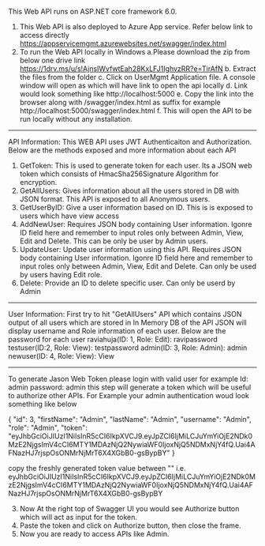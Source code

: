 This Web API runs on ASP.NET core framework 6.0. 

1) This Web API is also deployed to Azure App service. Refer below link to access directly 
https://appservicemgmt.azurewebsites.net/swagger/index.html
2) To run the Web API locally in Windows
  a.Please download the zip from below one drive link 
https://1drv.ms/u/s!AjnsIWvfwtEah28KxLFJ1IghvzRR?e=TirAfN
  b. Extract the files from the folder
  c. Click on UserMgmt Application file. A console window will open as which will have link to open the api locally
  d. Link would look something like http://localhost:5000
  e. Copy the link into the browser along with /swagger/index.html as suffix for example http://localhost:5000/swagger/index.html
  f. This will open the API to be run locally without any installation.
 ______________________________________________________________________________________________________________________________
 
 API Information: 
 This WEB API uses JWT Authenticaiton and Authorization. Below are the methods exposed and more information about each API
 1) GetToken: This is used to generate token for each user. Its a JSON web token which consists of HmacSha256Signature Algorithm for encryption.
 2) GetAllUsers: Gives information about all the users stored in DB with JSON format. This API is exposed to all Anonymous users.
 3) GetUserByID: Give a user information based on ID. This is is exposed to users which have view access 
 4) AddNewUser: Requires JSON body containing User information. Igonre ID field here and remember to input roles only between Admin, View, Edit and Delete. This can be only be user by Admin users.
 5) UpdateUser: Update user information using this API. Requires JSON body containing User information. Igonre ID field here and remember to input roles only between Admin, View, Edit and Delete. Can only be used by users having Edit role.
 6) Delete: Provide an ID to delete specific user. Can only be userd by Admin


_________________________________________________________________________________________________________________________________
User Information:
First try to hit "GetAllUsers" API which contains JSON output of all users which are stored in In Memory DB of the API
JSON will display username and Role information of each user. Below are the password for each user
 raviahuja(ID: 1, Role: Edit): ravipassword
 testuser(ID:2, Role: View): testpassword
 admin(ID: 3, Role: Admin): admin
 newuser(ID: 4, Role: View): View
________________________________________________________________________________________________________________________________
To generate Jason Web Token please login with valid user for example 
  Id: admin
  password: admin
  this step will generate a token which will be useful to authorize other APIs. For Example your admin authentication woud look something like below
  
  {
  "id": 3,
  "firstName": "Admin",
  "lastName": "Admin",
  "username": "Admin",
  "role": "Admin",
  "token": "eyJhbGciOiJIUzI1NiIsInR5cCI6IkpXVCJ9.eyJpZCI6IjMiLCJuYmYiOjE2NDk0MzE2NjgsImV4cCI6MTY1MDAzNjQ2NywiaWF0IjoxNjQ5NDMxNjY4fQ.Uai4AFNazHJ7rjspOsONMrNjMrT6X4XGbB0-gsBypBY"
}

copy the freshly generated token value between "" i.e. 
eyJhbGciOiJIUzI1NiIsInR5cCI6IkpXVCJ9.eyJpZCI6IjMiLCJuYmYiOjE2NDk0MzE2NjgsImV4cCI6MTY1MDAzNjQ2NywiaWF0IjoxNjQ5NDMxNjY4fQ.Uai4AFNazHJ7rjspOsONMrNjMrT6X4XGbB0-gsBypBY

 3) Now At the right top of Swagger UI you would see Authorize button which will act as input for the token. 
 4) Paste the token and click on Authorize button, then close the frame. 
 5) Now you are ready to access APIs like Admin. 
 
  




